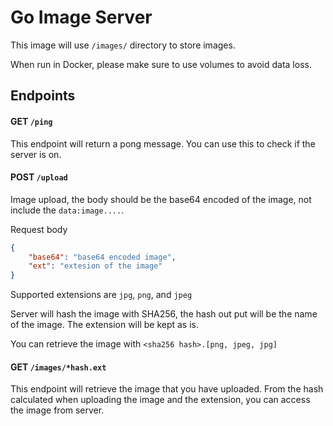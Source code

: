 # Go Image Server

This image will use `/images/` directory to store images.

When run in Docker, please make sure to use volumes to avoid data loss.

## Endpoints

#### GET `/ping`

This endpoint will return a pong message. You can use this to check if the server is on.

#### POST `/upload`

Image upload, the body should be the base64 encoded of the image, not include the `data:image....`.

Request body

```json
{
    "base64": "base64 encoded image",
    "ext": "extesion of the image"
}
```

Supported extensions are `jpg`, `png`, and `jpeg`

Server will hash the image with SHA256,
the hash out put will be the name of the image.
The extension will be kept as is.

You can retrieve the image with `<sha256 hash>.[png, jpeg, jpg]`

#### GET `/images/*hash.ext`

This endpoint will retrieve the image that you have uploaded.
From the hash calculated when uploading the image and the extension,
you can access the image from server.
